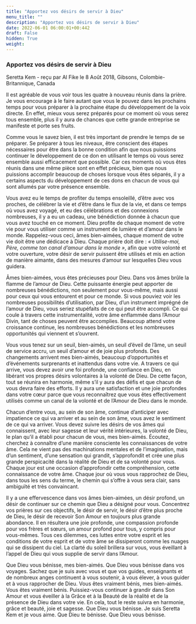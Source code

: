 ```yaml
---
title: "Apportez vos désirs de servir à Dieu"
menu_title: ""
description: "Apportez vos désirs de servir à Dieu"
date: 2022-06-01 06:00:01+00:442
draft: False
hidden: True
weight:
---
```

### Apportez vos désirs de servir à Dieu

Seretta Kem - reçu par Al Fike le 8 Août 2018, Gibsons, Colombie-Britannique, Canada

Il est agréable de vous voir tous les quatre à nouveau réunis dans la prière. Je vous encourage à le faire autant que vous le pouvez dans les prochains temps pour vous préparer à la prochaine étape du développement de la voix directe. En effet, mieux vous serez préparés pour ce moment où vous serez tous ensemble, plus il y aura de chances que cette grande entreprise se manifeste et porte ses fruits.

Comme vous le savez bien, il est très important de prendre le temps de se préparer. Se préparer à tous les niveaux, être conscient des étapes nécessaires pour être dans la bonne condition afin que nous puissions continuer le développement de ce don en utilisant le temps où vous serez ensemble aussi efficacement que possible. Car ces moments où vous êtes réunis dans une même pièce sont en effet précieux, bien que nous puissions accomplir beaucoup de choses lorsque vous êtes séparés, il y a certains aspects du développement de ces dons en chacun de vous qui sont allumés par votre présence ensemble.

Vous avez eu le temps de profiter du temps ensoleillé, d’être avec vos proches, de célébrer la vie et d’être dans le flux de la vie, et dans ce temps où vous avez voyagé, et eu des célébrations et des connexions nombreuses, il y a eu un cadeau, une bénédiction donnée à chacun que vous avez touché en ce moment. Dieu profite de chaque moment de votre vie pour vous utiliser comme un instrument de lumière et d’amour dans le monde. Rappelez-vous ceci, âmes bien-aimées, chaque moment de votre vie doit être une dédicace à Dieu. Chaque prière doit dire : *« Utilise-moi, Père, comme ton canal d’amour dans le monde »*, afin que votre volonté et votre ouverture, votre désir de servir puissent être utilisés et mis en action de manière aimante, dans des mesures d’amour sur lesquelles Dieu vous guidera.

Âmes bien-aimées, vous êtes précieuses pour Dieu. Dans vos âmes brûle la flamme de l’amour de Dieu. Cette puissante énergie peut apporter de nombreuses bénédictions, non seulement pour vous-même, mais aussi pour ceux qui vous entourent et pour ce monde. Si vous pouviez voir les nombreuses possibilités d’utilisation, par Dieu, d’un instrument imprégné de l’amour de Dieu, vous seriez stupéfaits de ce qui peut être accompli. Ce qui coule à travers cette instrumentalité, votre âme enflammée dans l’Amour Divin, tant de choses peuvent être accomplies. Beaucoup attend votre croissance continue, les nombreuses bénédictions et les nombreuses opportunités qui viennent et s’ouvrent.

Vous vous tenez sur un seuil, bien-aimés, un seuil d’éveil de l’âme, un seuil de service accru, un seuil d’amour et de joie plus profonds. Des changements arrivent mes bien-aimés, beaucoup d’opportunités et d’événements surprenants et inattendus dans votre vie. A travers ce qui arrive, vous devez avoir une foi profonde, une confiance en Dieu, en libérant vos propres désirs volontaires à la volonté de Dieu. De cette façon, tout se réunira en harmonie, même s’il y aura des défis et que chacun de vous devra faire des efforts. Il y aura une satisfaction et une joie profondes dans votre cœur parce que vous reconnaîtrez que vous êtes effectivement utilisés comme un canal de la volonté et de l’Amour de Dieu dans le monde.

Chacun d’entre vous, au sein de son âme, continue d’anticiper avec impatience ce qui va arriver et au sein de son âme, vous avez le sentiment de ce qui va arriver. Vous devez suivre les désirs de vos âmes qui connaissent, avec leur sagesse et leur vérité intérieures, la volonté de Dieu, le plan qu’il a établi pour chacun de vous, mes bien-aimés. Écoutez, cherchez à connaître d’une manière consciente les connaissances de votre âme. Cela ne vient pas des machinations mentales et de l’imagination, mais d’un sentiment, d’une sensation qui grandit, s’approfondit et crée une plus grande perspicacité dans la réalité de Dieu et de sa volonté pour vous. Chaque jour est une occasion d’approfondir cette compréhension, cette connaissance de votre âme. Chaque jour où vous vous rapprochez de Dieu, dans tous les sens du terme, le chemin qui s’offre à vous sera clair, sans ambiguïté et très convaincant.

Il y a une effervescence dans vos âmes bien-aimées, un désir profond, un désir de continuer sur ce chemin que Dieu a désigné pour vous. Concentrez vos prières sur ces objectifs, le désir de servir, le désir d’être plus proche de Dieu, le désir de recevoir Son Amour en toujours plus grande abondance. Il en résultera une joie profonde, une compassion profonde pour vos frères et sœurs, un amour profond pour tous, y compris pour vous-mêmes. Tous ces dilemmes, ces luttes entre votre esprit et les conditions de votre esprit et de votre âme se dissiperont comme les nuages qui se dissipent du ciel. La clarté du soleil brillera sur vous, vous éveillant à l’appel de Dieu qui vous supplie de servir dans l’Amour.

Que Dieu vous bénisse, mes bien-aimés. Que Dieu vous bénisse dans vos voyages. Sachez que je suis avec vous et que vos guides, enseignants et de nombreux anges continuent à vous soutenir, à vous élever, à vous guider et à vous rapprocher de Dieu. Vous êtes vraiment bénis, mes bien-aimés. Vous êtes vraiment bénis. Puissiez-vous continuer à grandir dans Son Amour et vous éveiller à la Grâce et à la Beauté de la réalité et de la présence de Dieu dans votre vie. En cela, tout le reste suivra en harmonie, grâce et beauté, joie et sagesse. Que Dieu vous bénisse. Je suis Seretta Kem et je vous aime. Que Dieu te bénisse. Que Dieu vous bénisse.




